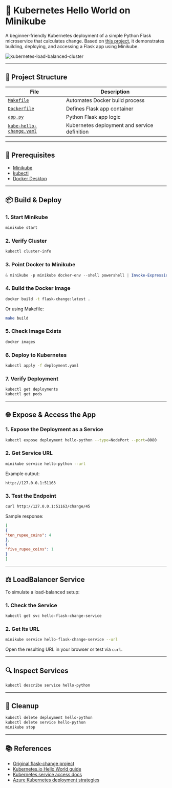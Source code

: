 # 🚀 Kubernetes Hello World on Minikube

A beginner-friendly Kubernetes deployment of a simple Python Flask microservice that calculates change. Based on [this project](https://github.com/noahgift/flask-change-microservice), it demonstrates building, deploying, and accessing a Flask app using Minikube.

![kubernetes-load-balanced-cluster](https://user-images.githubusercontent.com/58792/111511557-3f45a280-8725-11eb-8e4a-5f5ef787796d.png)

---

## 📁 Project Structure

| File | Description |
|------|-------------|
| [`Makefile`](Makefile) | Automates Docker build process |
| [`Dockerfile`](Dockerfile) | Defines Flask app container |
| [`app.py`](app.py) | Python Flask app logic |
| [`kube-hello-change.yaml`](kube-hello-change.yaml) | Kubernetes deployment and service definition |

---

## 🔧 Prerequisites

- [Minikube](https://minikube.sigs.k8s.io/docs/start/)
- [kubectl](https://kubernetes.io/docs/tasks/tools/)
- [Docker Desktop](https://www.docker.com/products/docker-desktop)

---

## 📦 Build & Deploy

### 1. Start Minikube

```bash
minikube start
```

### 2. Verify Cluster

```bash
kubectl cluster-info
```

### 3. Point Docker to Minikube

```powershell
& minikube -p minikube docker-env --shell powershell | Invoke-Expression
```

### 4. Build the Docker Image

```bash
docker build -t flask-change:latest .
```

Or using Makefile:

```bash
make build
```

### 5. Check Image Exists

```bash
docker images
```

### 6. Deploy to Kubernetes

```bash
kubectl apply -f deployment.yaml
```

### 7. Verify Deployment

```bash
kubectl get deployments
kubectl get pods
```

---

## 🌐 Expose & Access the App

### 1. Expose the Deployment as a Service

```bash
kubectl expose deployment hello-python --type=NodePort --port=8080
```

### 2. Get Service URL

```bash
minikube service hello-python --url
```

Example output:

```
http://127.0.0.1:51163
```

### 3. Test the Endpoint

```bash
curl http://127.0.0.1:51163/change/45
```

Sample response:

```json
[
{
"ten_rupee_coins": 4
},
{
"five_rupee_coins": 1
}
]
```

---

## ⚖️ LoadBalancer Service

To simulate a load-balanced setup:

### 1. Check the Service

```bash
kubectl get svc hello-flask-change-service
```

### 2. Get Its URL

```bash
minikube service hello-flask-change-service --url
```

Open the resulting URL in your browser or test via `curl`.

---

## 🔍 Inspect Services

```bash
kubectl describe service hello-python
```

---

## 🧹 Cleanup

```bash
kubectl delete deployment hello-python
kubectl delete service hello-python
minikube stop
```

---

## 📚 References

- [Original flask-change project](https://github.com/noahgift/kubernetes-hello-world-python-flask)
- [Kubernetes.io Hello World guide](https://kubernetes.io/blog/2019/07/23/get-started-with-kubernetes-using-python/)
- [Kubernetes service access docs](https://kubernetes.io/docs/tasks/access-application-cluster/service-access-application-cluster/)
- [Azure Kubernetes deployment strategies](https://azure.microsoft.com/en-us/overview/kubernetes-deployment-strategy/)
